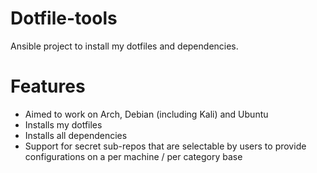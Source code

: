 # Dotfile-tools
Ansible project to install my dotfiles and dependencies.

# Features
- Aimed to work on Arch, Debian (including Kali) and Ubuntu
- Installs my dotfiles
- Installs all dependencies
- Support for secret sub-repos that are selectable by users to provide configurations on a per machine / per category base
